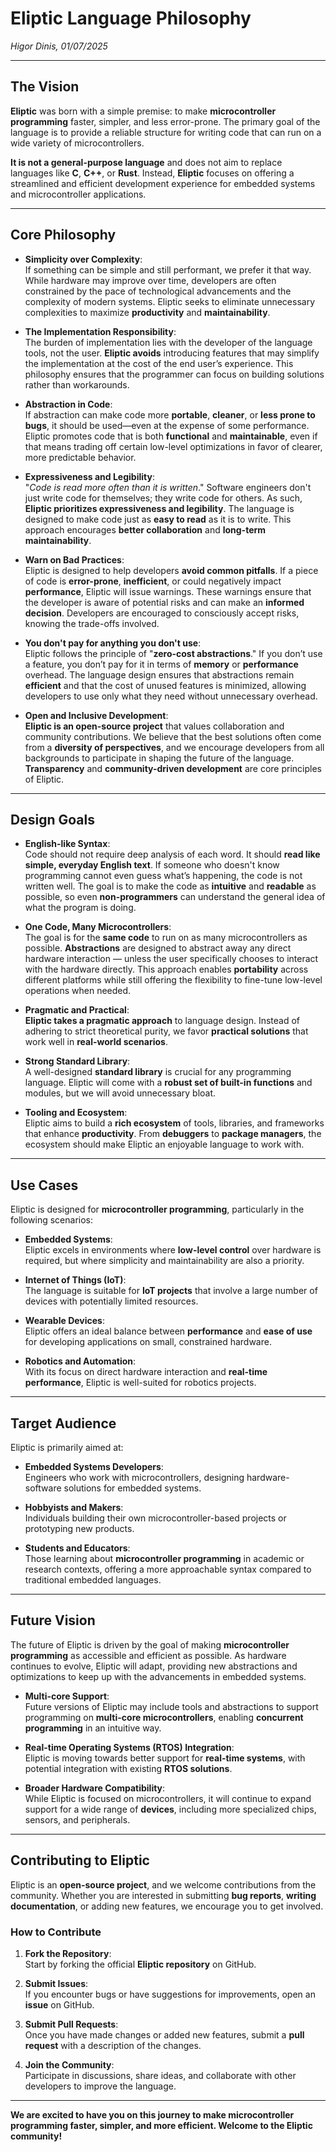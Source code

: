 # Eliptic Language Philosophy

*Higor Dinis, 01/07/2025*

---

## **The Vision**

**Eliptic** was born with a simple premise: to make **microcontroller programming** faster, simpler, and less error-prone. The primary goal of the language is to provide a reliable structure for writing code that can run on a wide variety of microcontrollers.

**It is not a general-purpose language** and does not aim to replace languages like **C**, **C++**, or **Rust**. Instead, **Eliptic** focuses on offering a streamlined and efficient development experience for embedded systems and microcontroller applications.

---

## **Core Philosophy**

- **Simplicity over Complexity**:  
  If something can be simple and still performant, we prefer it that way. While hardware may improve over time, developers are often constrained by the pace of technological advancements and the complexity of modern systems. Eliptic seeks to eliminate unnecessary complexities to maximize **productivity** and **maintainability**.

- **The Implementation Responsibility**:  
  The burden of implementation lies with the developer of the language tools, not the user. **Eliptic avoids** introducing features that may simplify the implementation at the cost of the end user’s experience. This philosophy ensures that the programmer can focus on building solutions rather than workarounds.

- **Abstraction in Code**:  
  If abstraction can make code more **portable**, **cleaner**, or **less prone to bugs**, it should be used—even at the expense of some performance. Eliptic promotes code that is both **functional** and **maintainable**, even if that means trading off certain low-level optimizations in favor of clearer, more predictable behavior.

- **Expressiveness and Legibility**:  
  "*Code is read more often than it is written*." Software engineers don't just write code for themselves; they write code for others. As such, **Eliptic prioritizes expressiveness and legibility**. The language is designed to make code just as **easy to read** as it is to write. This approach encourages **better collaboration** and **long-term maintainability**.

- **Warn on Bad Practices**:  
  Eliptic is designed to help developers **avoid common pitfalls**. If a piece of code is **error-prone**, **inefficient**, or could negatively impact **performance**, Eliptic will issue warnings. These warnings ensure that the developer is aware of potential risks and can make an **informed decision**. Developers are encouraged to consciously accept risks, knowing the trade-offs involved.

- **You don't pay for anything you don't use**:  
  Eliptic follows the principle of "**zero-cost abstractions**." If you don’t use a feature, you don’t pay for it in terms of **memory** or **performance** overhead. The language design ensures that abstractions remain **efficient** and that the cost of unused features is minimized, allowing developers to use only what they need without unnecessary overhead.

- **Open and Inclusive Development**:  
  **Eliptic is an open-source project** that values collaboration and community contributions. We believe that the best solutions often come from a **diversity of perspectives**, and we encourage developers from all backgrounds to participate in shaping the future of the language. **Transparency** and **community-driven development** are core principles of Eliptic.

---

## **Design Goals**

- **English-like Syntax**:  
  Code should not require deep analysis of each word. It should **read like simple, everyday English text**. If someone who doesn't know programming cannot even guess what’s happening, the code is not written well. The goal is to make the code as **intuitive** and **readable** as possible, so even **non-programmers** can understand the general idea of what the program is doing.

- **One Code, Many Microcontrollers**:  
  The goal is for the **same code** to run on as many microcontrollers as possible. **Abstractions** are designed to abstract away any direct hardware interaction — unless the user specifically chooses to interact with the hardware directly. This approach enables **portability** across different platforms while still offering the flexibility to fine-tune low-level operations when needed.

- **Pragmatic and Practical**:  
  **Eliptic takes a pragmatic approach** to language design. Instead of adhering to strict theoretical purity, we favor **practical solutions** that work well in **real-world scenarios**.

- **Strong Standard Library**:  
  A well-designed **standard library** is crucial for any programming language. Eliptic will come with a **robust set of built-in functions** and modules, but we will avoid unnecessary bloat.

- **Tooling and Ecosystem**:  
  Eliptic aims to build a **rich ecosystem** of tools, libraries, and frameworks that enhance **productivity**. From **debuggers** to **package managers**, the ecosystem should make Eliptic an enjoyable language to work with.

---

## **Use Cases**

Eliptic is designed for **microcontroller programming**, particularly in the following scenarios:

- **Embedded Systems**:  
  Eliptic excels in environments where **low-level control** over hardware is required, but where simplicity and maintainability are also a priority.
  
- **Internet of Things (IoT)**:  
  The language is suitable for **IoT projects** that involve a large number of devices with potentially limited resources.

- **Wearable Devices**:  
  Eliptic offers an ideal balance between **performance** and **ease of use** for developing applications on small, constrained hardware.

- **Robotics and Automation**:  
  With its focus on direct hardware interaction and **real-time performance**, Eliptic is well-suited for robotics projects.

---

## **Target Audience**

Eliptic is primarily aimed at:

- **Embedded Systems Developers**:  
  Engineers who work with microcontrollers, designing hardware-software solutions for embedded systems.

- **Hobbyists and Makers**:  
  Individuals building their own microcontroller-based projects or prototyping new products.

- **Students and Educators**:  
  Those learning about **microcontroller programming** in academic or research contexts, offering a more approachable syntax compared to traditional embedded languages.

---

## **Future Vision**

The future of Eliptic is driven by the goal of making **microcontroller programming** as accessible and efficient as possible. As hardware continues to evolve, Eliptic will adapt, providing new abstractions and optimizations to keep up with the advancements in embedded systems.

- **Multi-core Support**:  
  Future versions of Eliptic may include tools and abstractions to support programming on **multi-core microcontrollers**, enabling **concurrent programming** in an intuitive way.

- **Real-time Operating Systems (RTOS) Integration**:  
  Eliptic is moving towards better support for **real-time systems**, with potential integration with existing **RTOS solutions**.

- **Broader Hardware Compatibility**:  
  While Eliptic is focused on microcontrollers, it will continue to expand support for a wide range of **devices**, including more specialized chips, sensors, and peripherals.

---

## **Contributing to Eliptic**

Eliptic is an **open-source project**, and we welcome contributions from the community. Whether you are interested in submitting **bug reports**, **writing documentation**, or adding new features, we encourage you to get involved.

### **How to Contribute**

1. **Fork the Repository**:  
   Start by forking the official **Eliptic repository** on GitHub.
   
2. **Submit Issues**:  
   If you encounter bugs or have suggestions for improvements, open an **issue** on GitHub.
   
3. **Submit Pull Requests**:  
   Once you have made changes or added new features, submit a **pull request** with a description of the changes.

4. **Join the Community**:  
   Participate in discussions, share ideas, and collaborate with other developers to improve the language.

---

**We are excited to have you on this journey to make microcontroller programming faster, simpler, and more efficient. Welcome to the Eliptic community!**
